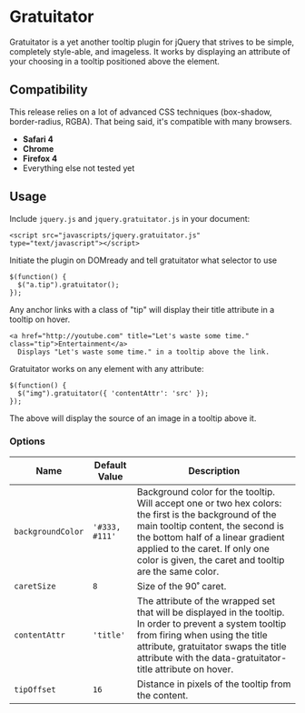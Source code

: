 # Gratuitator

Gratuitator is a yet another tooltip plugin for jQuery that strives to be simple, completely style-able, and imageless. It works by displaying an attribute of your choosing in a tooltip positioned above the element. 


## Compatibility

This release relies on a lot of advanced CSS techniques (box-shadow, border-radius, RGBA). That being said, it's compatible with many browsers.

* **Safari 4**
* **Chrome**
* **Firefox 4**
* Everything else not tested yet

## Usage

Include `jquery.js` and `jquery.gratuitator.js` in your document:

    <script src="javascripts/jquery.gratuitator.js" type="text/javascript"></script>

Initiate the plugin on DOMready and tell gratuitator what selector to use

    $(function() {
      $("a.tip").gratuitator();
    });

Any anchor links with a class of "tip" will display their title attribute in a tooltip on hover.

    <a href="http://youtube.com" title="Let's waste some time." class="tip">Entertainment</a>
      Displays "Let's waste some time." in a tooltip above the link.

Gratuitator works on any element with any attribute:

    $(function() {
      $("img").gratuitator({ 'contentAttr': 'src' });
    });

The above will display the source of an image in a tooltip above it.


### Options

<table>
  <thead>
    <th>Name</th>
    <th>Default Value</th>
    <th>Description</th>
  </thead>
  <tbody>
    <tr>
      <td><code>backgroundColor</code></td>
      <td><code>'#333, #111'</code></td>
      <td>Background color for the tooltip. Will accept one or two hex colors: the first is the background of the main tooltip content, the second is the bottom half of a linear gradient applied to the caret. If only one color is given, the caret and tooltip are the same color.</td>
    </tr>
    <tr>
      <td><code>caretSize</code></td>
      <td><code>8</code></td>
      <td>Size of the 90˚ caret.</td>
    </tr>
    <tr>
      <td><code>contentAttr</code></td>
      <td><code>'title'</code></td>
      <td>The attribute of the wrapped set that will be displayed in the tooltip. In order to prevent a system tooltip from firing when using the title attribute, gratuitator swaps the title attribute with the data-gratuitator-title attribute on hover.</td>
    </tr>
    <tr>
      <td><code>tipOffset</code></td>
      <td><code>16</code></td>
      <td>Distance in pixels of the tooltip from the content.</td>
    </tr>
  </tbody>
</table>